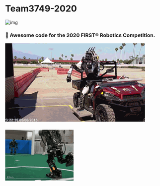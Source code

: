 # Team3749-2020
![img](img/team_optix_logo.png "Team Optix Logo")
### 🤖 Awesome code for the 2020 FIRST® Robotics Competition.
![img](img/optixrobotbelike.gif "Optix Robot Be Like")
###
![img](img/robotsoccer.gif "Robot Soccer")
